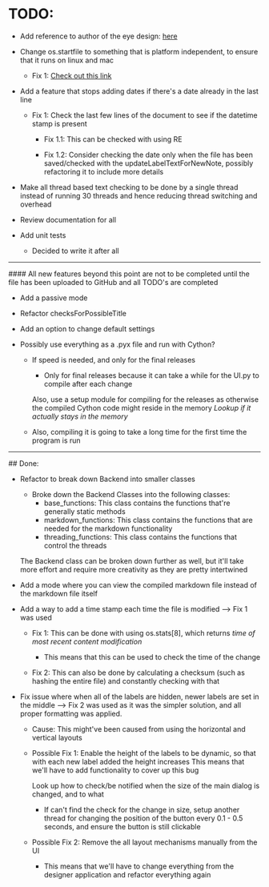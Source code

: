 # TODO:

* Add reference to author of the eye design: [here](https://www.flaticon.com/authors/freepik)

* Change os.startfile to something that is platform independent, to ensure that it runs on linux and mac
	* Fix 1: [Check out this link](https://stackoverflow.com/questions/17317219/is-there-an-platform-independent-equivalent-of-os-startfile)

* Add a feature that stops adding dates if there's a date already in the last line

	* Fix 1: Check the last few lines of the document to see if the datetime stamp is present
		* Fix 1.1: This can be checked with using RE

		* Fix 1.2: Consider checking the date only when the file has been saved/checked with the updateLabelTextForNewNote, possibly refactoring it to include more details

* Make all thread based text checking to be done by a single thread instead of running 30 threads and hence reducing thread switching and overhead

* Review documentation for all

* Add unit tests
	* Decided to write it after all

<hr>
#### All new features beyond this point are not to be completed until the file has been uploaded to GitHub and all TODO's are completed

* Add a passive mode

* Refactor checksForPossibleTitle

* Add an option to change default settings

* Possibly use everything as a .pyx file and run with Cython?
	* If speed is needed, and only for the final releases
		* Only for final releases because it can take a while for the UI.py to compile after each change

		Also, use a setup module for compiling for the releases as otherwise the compiled Cython code might reside in the memory
			*Lookup if it actually stays in the memory*

	* Also, compiling it is going to take a long time for the first time the program is run

<hr>
## Done:

* Refactor to break down Backend into smaller classes
	* Broke down the Backend Classes into the following classes:
		* base_functions: This class contains the functions that're generally static methods
		* markdown_functions: This class contains the functions that are needed for the markdown functionality
		* threading_functions: This class contains the functions that control the threads

	The Backend class can be broken down further as well, but it'll take more effort and require more creativity as they are pretty intertwined 


* Add a mode where you can view the compiled markdown file instead of the markdown file itself

* Add a way to add a time stamp each time the file is modified --> Fix 1 was used

	* Fix 1: This can be done with using os.stats[8], which returns *time of most recent content modification*
		* This means that this can be used to check the time of the change

	* Fix 2: This can also be done by calculating a checksum (such as hashing the entire file) and constantly checking with that


* Fix issue where when all of the labels are hidden, newer labels are set in the middle
--> Fix 2 was used as it was the simpler solution, and all proper formatting was applied.
	* Cause:
		This might've been caused from using the horizontal and vertical layouts

	* Possible Fix 1: Enable the height of the labels to be dynamic, so that with each new label added the height increases
		This means that we'll have to add functionality to cover up this bug

		Look up how to check/be notified when the size of the main dialog is changed, and to what

		* If can't find the check for the change in size, setup another thread for changing the position of the button every 0.1 - 0.5 seconds, and ensure the button is still clickable

	* Possible Fix 2: Remove the all layout mechanisms manually from the UI
		* This means that we'll have to change everything from the designer application and refactor everything again
